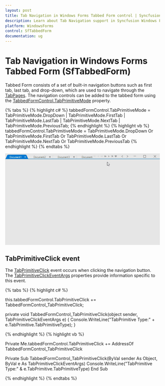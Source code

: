 ```yaml
---
layout: post
title: Tab Navigation in Windows Forms Tabbed Form control | Syncfusion
description: Learn about Tab Navigation support in Syncfusion Windows Forms Tabbed Form (SfTabbedForm) control and more details.
platform: WindowsForms
control: SfTabbedForm
documentation: ug
---
```


# Tab Navigation in Windows Forms Tabbed Form (SfTabbedForm)

Tabbed Form consists of a set of built-in navigation buttons such as first tab, last tab, and drop-down, which are used to navigate through the [TabPages](https://help.syncfusion.com/cr/windowsforms/Syncfusion.Windows.Forms.Tools.TabControlAdv.html#Syncfusion_Windows_Forms_Tools_TabControlAdv_TabPages). The navigation controls can be added to the tabbed form using the [TabbedFormControl.TabPrimitiveMode](https://help.syncfusion.com/cr/windowsforms/Syncfusion.Windows.Forms.Tools.TabPrimitiveMode.html) property.

{% tabs %}
{% highlight c# %}
tabbedFormControl.TabPrimitiveMode = TabPrimitiveMode.DropDown | TabPrimitiveMode.FirstTab | TabPrimitiveMode.LastTab | TabPrimitiveMode.NextTab | TabPrimitiveMode.PreviousTab;
{% endhighlight %}
{% highlight vb %}
tabbedFormControl.TabPrimitiveMode = TabPrimitiveMode.DropDown Or TabPrimitiveMode.FirstTab Or TabPrimitiveMode.LastTab Or TabPrimitiveMode.NextTab Or TabPrimitiveMode.PreviousTab
{% endhighlight %}
{% endtabs %}  

![Winforms showing the tab navigation in tabbed form](TabPrimitives_images/TabPrimitives_images_img1.gif)

## TabPrimitiveClick event

The [TabPrimitiveClick](https://help.syncfusion.com/cr/windowsforms/Syncfusion.Windows.Forms.Tools.SfTabbedFormControl.html) event occurs when clicking the navigation button. The [TabPrimitiveClickEventArgs](https://help.syncfusion.com/cr/windowsforms/Syncfusion.Windows.Forms.Tools.TabPrimitiveClickEventArgs.html) properties provide information specific to this event.

{% tabs %}
{% highlight c# %}

this.tabbedFormControl.TabPrimitiveClick += TabbedFormControl_TabPrimitiveClick;

private void TabbedFormControl_TabPrimitiveClick(object sender, TabPrimitiveClickEventArgs e)
{
    Console.WriteLine("TabPrimitive Type:" + e.TabPrimitive.TabPrimitiveType);
}

{% endhighlight %}
{% highlight vb %}

Private Me.tabbedFormControl.TabPrimitiveClick += AddressOf TabbedFormControl_TabPrimitiveClick

Private Sub TabbedFormControl_TabPrimitiveClick(ByVal sender As Object, ByVal e As TabPrimitiveClickEventArgs)
	Console.WriteLine("TabPrimitive Type:" & e.TabPrimitive.TabPrimitiveType)
End Sub

{% endhighlight %}
{% endtabs %}


